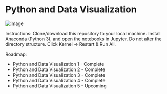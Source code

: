 # Python and Data Visualization

![image](https://user-images.githubusercontent.com/4008778/84719580-961d1200-af30-11ea-8289-3e31808cdf4c.PNG)

Instructions: Clone/download this repository to your local machine. Install Anaconda (Python 3), and open the notebooks in Jupyter. Do not alter the directory structure. Click Kernel -> Restart & Run All.

Roadmap:
* Python and Data Visualization 1 - Complete
* Python and Data Visualization 2 - Complete
* Python and Data Visualization 3 - Complete
* Python and Data Visualization 4 - Complete
* Python and Data Visualization 5 - Upcoming
